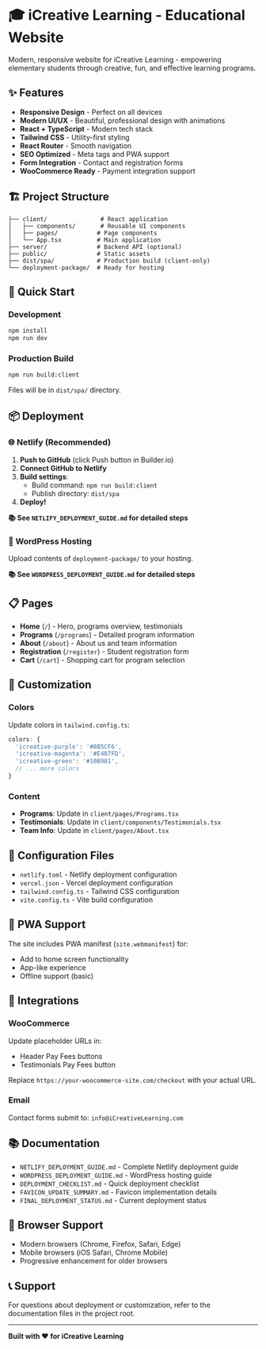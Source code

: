 # 🎓 iCreative Learning - Educational Website

Modern, responsive website for iCreative Learning - empowering elementary students through creative, fun, and effective learning programs.

## ✨ Features

- **Responsive Design** - Perfect on all devices
- **Modern UI/UX** - Beautiful, professional design with animations
- **React + TypeScript** - Modern tech stack
- **Tailwind CSS** - Utility-first styling
- **React Router** - Smooth navigation
- **SEO Optimized** - Meta tags and PWA support
- **Form Integration** - Contact and registration forms
- **WooCommerce Ready** - Payment integration support

## 🏗️ Project Structure

```
├── client/               # React application
│   ├── components/       # Reusable UI components
│   ├── pages/           # Page components
│   └── App.tsx          # Main application
├── server/              # Backend API (optional)
├── public/              # Static assets
├── dist/spa/            # Production build (client-only)
└── deployment-package/  # Ready for hosting
```

## 🚀 Quick Start

### Development

```bash
npm install
npm run dev
```

### Production Build

```bash
npm run build:client
```

Files will be in `dist/spa/` directory.

## 📦 Deployment

### 🌐 Netlify (Recommended)

1. **Push to GitHub** (click Push button in Builder.io)
2. **Connect GitHub to Netlify**
3. **Build settings**:
   - Build command: `npm run build:client`
   - Publish directory: `dist/spa`
4. **Deploy!**

**📚 See `NETLIFY_DEPLOYMENT_GUIDE.md` for detailed steps**

### 🔧 WordPress Hosting

Upload contents of `deployment-package/` to your hosting.

**📚 See `WORDPRESS_DEPLOYMENT_GUIDE.md` for detailed steps**

## 📋 Pages

- **Home** (`/`) - Hero, programs overview, testimonials
- **Programs** (`/programs`) - Detailed program information
- **About** (`/about`) - About us and team information
- **Registration** (`/register`) - Student registration form
- **Cart** (`/cart`) - Shopping cart for program selection

## 🎨 Customization

### Colors

Update colors in `tailwind.config.ts`:

```javascript
colors: {
  'icreative-purple': '#8B5CF6',
  'icreative-magenta': '#E407FD',
  'icreative-green': '#10B981',
  // ... more colors
}
```

### Content

- **Programs**: Update in `client/pages/Programs.tsx`
- **Testimonials**: Update in `client/components/Testimonials.tsx`
- **Team Info**: Update in `client/pages/About.tsx`

## 🔧 Configuration Files

- `netlify.toml` - Netlify deployment configuration
- `vercel.json` - Vercel deployment configuration
- `tailwind.config.ts` - Tailwind CSS configuration
- `vite.config.ts` - Vite build configuration

## 📱 PWA Support

The site includes PWA manifest (`site.webmanifest`) for:

- Add to home screen functionality
- App-like experience
- Offline support (basic)

## 🔗 Integrations

### WooCommerce

Update placeholder URLs in:

- Header Pay Fees buttons
- Testimonials Pay Fees button

Replace `https://your-woocommerce-site.com/checkout` with your actual URL.

### Email

Contact forms submit to: `info@iCreativeLearning.com`

## 📚 Documentation

- `NETLIFY_DEPLOYMENT_GUIDE.md` - Complete Netlify deployment guide
- `WORDPRESS_DEPLOYMENT_GUIDE.md` - WordPress hosting guide
- `DEPLOYMENT_CHECKLIST.md` - Quick deployment checklist
- `FAVICON_UPDATE_SUMMARY.md` - Favicon implementation details
- `FINAL_DEPLOYMENT_STATUS.md` - Current deployment status

## 🎯 Browser Support

- Modern browsers (Chrome, Firefox, Safari, Edge)
- Mobile browsers (iOS Safari, Chrome Mobile)
- Progressive enhancement for older browsers

## 📞 Support

For questions about deployment or customization, refer to the documentation files in the project root.

---

**Built with ❤️ for iCreative Learning**
